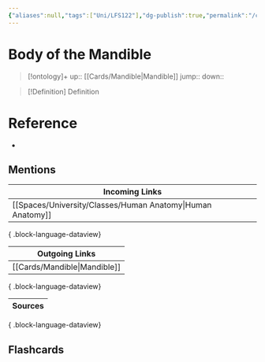 ```yaml
---
{"aliases":null,"tags":["Uni/LFS122"],"dg-publish":true,"permalink":"/cards/body-of-the-mandible/","dgPassFrontmatter":true}
---
```


# Body of the Mandible

> [!ontology]+
> up:: [[Cards/Mandible\|Mandible]]
> jump:: 
> down:: 

> [!Definition] Definition
> 

# Reference
- 

## Mentions
| Incoming Links                                                |
| ------------------------------------------------------------- |
| [[Spaces/University/Classes/Human Anatomy\|Human Anatomy]] |

{ .block-language-dataview}

| Outgoing Links                  |
| ------------------------------- |
| [[Cards/Mandible\|Mandible]] |

{ .block-language-dataview}

| Sources |
| ------- |

{ .block-language-dataview}

## Flashcards

